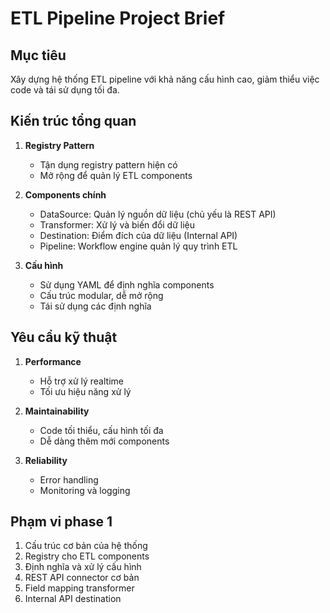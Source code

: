 # ETL Pipeline Project Brief

## Mục tiêu
Xây dựng hệ thống ETL pipeline với khả năng cấu hình cao, giảm thiểu việc code và tái sử dụng tối đa.

## Kiến trúc tổng quan
1. **Registry Pattern**
   - Tận dụng registry pattern hiện có
   - Mở rộng để quản lý ETL components

2. **Components chính**
   - DataSource: Quản lý nguồn dữ liệu (chủ yếu là REST API)
   - Transformer: Xử lý và biến đổi dữ liệu
   - Destination: Điểm đích của dữ liệu (Internal API)
   - Pipeline: Workflow engine quản lý quy trình ETL

3. **Cấu hình**
   - Sử dụng YAML để định nghĩa components
   - Cấu trúc modular, dễ mở rộng
   - Tái sử dụng các định nghĩa

## Yêu cầu kỹ thuật
1. **Performance**
   - Hỗ trợ xử lý realtime
   - Tối ưu hiệu năng xử lý

2. **Maintainability**
   - Code tối thiểu, cấu hình tối đa
   - Dễ dàng thêm mới components

3. **Reliability**
   - Error handling
   - Monitoring và logging

## Phạm vi phase 1
1. Cấu trúc cơ bản của hệ thống
2. Registry cho ETL components
3. Định nghĩa và xử lý cấu hình
4. REST API connector cơ bản
5. Field mapping transformer
6. Internal API destination 